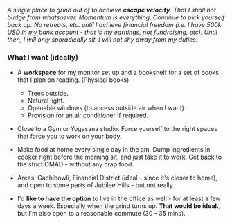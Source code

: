 *A single place to grind out of to achieve **escape velocity**. That I shall not budge from whatsoever. Momentum is everything. Continue to pick yourself back up. No retreats, etc. until I achieve financial freedom (i.e. I have 500k USD in my bank account - that is my earnings, not fundraising, etc). Until then, I will only sporadically sit. I will not shy away from my duties.*
### What I want (ideally)
- A **workspace** for my monitor set up and a bookshelf for a set of books that I plan on reading. (Physical books). 
	- Trees outside. 
	- Natural light. 
	- Openable windows (to access outside air when I want).
	- Provision for an air conditioner if required.
- Close to a Gym or Yogasana studio. Force yourself to the right spaces that force you to work on your body.
- Make food at home every single day in the am. Dump ingredients in cooker right before the morning sit, and just take it to work. Get back to the strict OMAD - without any crap food.

- Areas: Gachibowli, Financial District (ideal - since it's closer to home), and open to some parts of Jubilee Hills - but not really.
- I'd **like to have the option** to live in the office as well - for at least a few days a week. Especially when the grind turns up. **That would be ideal.**, but I'm also open to a reasonable commute (30 - 35 mins).

